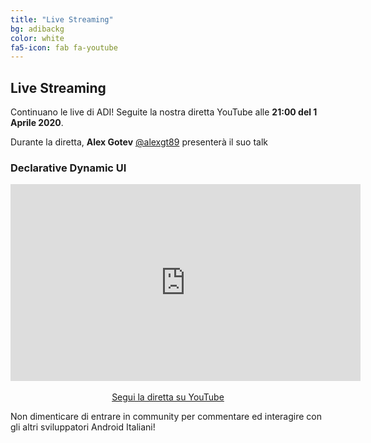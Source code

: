 ```yaml
---
title: "Live Streaming"
bg: adibackg
color: white
fa5-icon: fab fa-youtube
---
```


## Live Streaming

Continuano le live di ADI! Seguite la nostra diretta YouTube alle **21:00 del 1 Aprile 2020**.

Durante la diretta, **Alex Gotev** [@alexgt89](https://twitter.com/alexgt89) presenterà il suo talk 

### **Declarative Dynamic UI**

<p align="center">
    <iframe width="560" height="315" src="https://www.youtube.com/embed/fivfxxW82gk" frameborder="0" allow="accelerometer; autoplay; encrypted-media; gyroscope; picture-in-picture" allowfullscreen></iframe>
    <br/>
    <br/>
    <a class="red waves-effect waves-light btn-large" href="https://youtu.be/fivfxxW82gk">
    <i class="material-icons left fab fa-youtube"></i> Segui la diretta su YouTube
    </a>
</p>

Non dimenticare di entrare in community per commentare ed interagire con gli altri sviluppatori Android Italiani!
